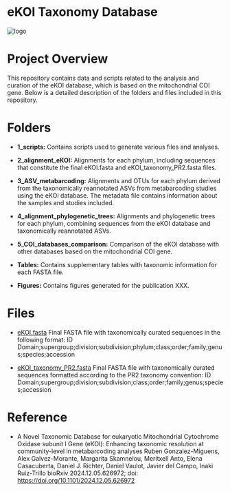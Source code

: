 # eKOI Taxonomy Database
![logo](https://github.com/user-attachments/assets/880ef2a1-9181-420d-9e84-58d609e84f53)

# Project Overview
This repository contains data and scripts related to the analysis and curation of the eKOI database, which is based on the mitochondrial COI gene. Below is a detailed description of the folders and files included in this repository.

# Folders
- **1_scripts:**
Contains scripts used to generate various files and analyses.

- **2_alignment_eKOI:**
Alignments for each phylum, including sequences that constitute the final eKOI.fasta and eKOI_taxonomy_PR2.fasta files.

- **3_ASV_metabarcoding:**
Alignments and OTUs for each phylum derived from the taxonomically reannotated ASVs from metabarcoding studies using the eKOI database. The metadata file contains information about the samples and studies included.

- **4_alignment_phylogenetic_trees:**
Alignments and phylogenetic trees for each phylum, combining sequences from the eKOI database and taxonomically reannotated ASVs.

- **5_COI_databases_comparison:**
Comparison of the eKOI database with other databases based on the mitochondrial COI gene.

- **Tables:**
Contains supplementary tables with taxonomic information for each FASTA file.

- **Figures:**
Contains figures generated for the publication XXX.

# Files
- [eKOI.fasta](https://github.com/rubenmiguens/eKOI_taxonomy_database/blob/main/eKOI_taxonomy_PR2.fasta)
Final FASTA file with taxonomically curated sequences in the following format:
ID Domain;supergroup;division;subdivision;phylum;class;order;family;genus;species;accession

- [eKOI_taxonomy_PR2.fasta](https://github.com/rubenmiguens/eKOI_taxonomy_database/blob/main/eKOI_taxonomy_PR2.fasta)
Final FASTA file with taxonomically curated sequences formatted according to the PR2 taxonomy convention:
ID Domain;supergroup;division;subdivision;class;order;family;genus;species;accession

# Reference
- A Novel Taxonomic Database for eukaryotic Mitochondrial Cytochrome Oxidase subunit I Gene (eKOI): Enhancing taxonomic resolution at community-level in metabarcoding analyses
Ruben Gonzalez-Miguens, Alex Galvez-Morante, Margarita Skamnelou, Meritxell Anto, Elena Casacuberta, Daniel J. Richter, Daniel Vaulot, Javier del Campo, Inaki Ruiz-Trillo
bioRxiv 2024.12.05.626972; doi: https://doi.org/10.1101/2024.12.05.626972
